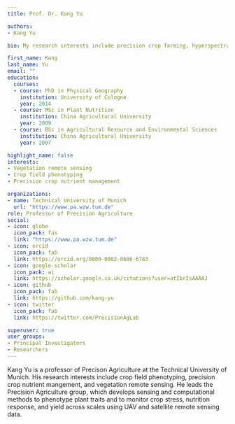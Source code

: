 ```yaml
---
title: Prof. Dr. Kang Yu

authors:
- Kang Yu

bio: My research interests include precision crop farming, hyperspectral remote sensing, and AI in agriculture.

first_name: Kang
last_name: Yu
email: ""
education:
  courses:
  - course: PhD in Physical Geography
    institution: University of Cologne
    year: 2014
  - course: MSc in Plant Nutrition
    institution: China Agricultural University
    year: 2009
  - course: BSc in Agricultural Resource and Environmental Sciences
    institution: China Agricultural University
    year: 2007

highlight_name: false
interests:
- Vegetation remote sensing
- Crop field phenotyping
- Precision crop nutrient management

organizations:
- name: Technical University of Munich
  url: "https://www.pa.wzw.tum.de"
role: Professor of Precision Agriculture
social:
- icon: globe
  icon_pack: fas
  link: "https://www.pa.wzw.tum.de"
- icon: orcid
  icon_pack: fab
  link: https://orcid.org/0000-0002-0686-6783
- icon: google-scholar
  icon_pack: ai
  link: https://scholar.google.co.uk/citations?user=atIbrIsAAAAJ
- icon: github
  icon_pack: fab
  link: https://github.com/kang-yu
- icon: twitter
  icon_pack: fab
  link: https://twitter.com/PrecisionAgLab

superuser: true
user_groups:
- Principal Investigators
- Researchers
---
```


Kang Yu is a professor of Precison Agriculture at the Technical University of Munich. His research interests include crop field phenotyping, precision crop nutrient mangement, and vegetation remote sensing. He leads the Precision Agriculture group, which develops sensing and computational methods to phenotype plant traits and to monitor crop stress, nutrition response, and yield across scales using UAV and satellite remote sensing data.
